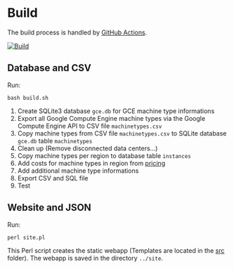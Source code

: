# Build

The build process is handled by [GitHub Actions](https://github.com/Cyclenerd/google-cloud-compute-machine-types/actions/workflows/build.yml).

[![Build](https://github.com/Cyclenerd/google-cloud-compute-machine-types/actions/workflows/build.yml/badge.svg)](https://github.com/Cyclenerd/google-cloud-compute-machine-types/actions/workflows/build.yml)

## Database and CSV

Run:
```shell
bash build.sh
```

1. Create SQLite3 database `gce.db` for GCE machine type informations
1. Export all Google Compute Engine machine types via the Google Compute Engine API to CSV file `machinetypes.csv`
1. Copy machine types from CSV file `machinetypes.csv` to SQLite database `gce.db` table `machinetypes`
1. Clean up (Remove disconnected data centers...)
1. Copy machine types per region to database table `instances`
1. Add costs for machine types in region from [pricing](https://github.com/Cyclenerd/google-cloud-pricing-cost-calculator)
1. Add additional machine type informations
1. Export CSV and SQL file
1. Test

## Website and JSON

Run:
```shell
perl site.pl
```

This Perl script creates the static webapp (Templates are located in the [src](./src/) folder). The webapp is saved in the directory `../site`.